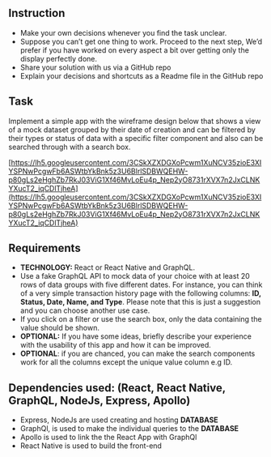 ## Instruction

- Make your own decisions whenever you find the task unclear.
- Suppose you can’t get one thing to work. Proceed to the next step, We’d prefer if you have worked on every aspect a bit over getting only the display perfectly done.
- Share your solution with us via a GitHub repo
- Explain your decisions and shortcuts as a Readme file in the GitHub repo

## Task

Implement a simple app with the wireframe design below that shows a view of a mock dataset grouped by their date of creation and can be filtered by their types or status of data with a specific filter component and also can be searched through with a search box.

[https://lh5.googleusercontent.com/3CSkXZXDGXoPcwm1XuNCV35zioE3XIYSPNwPcgwFb6ASWtbYkBnk5z3U6BlrlSDBWQEHW-p80gLs2eHghZb7RkJ03ViG1Xf46MvLoEu4p_Nep2yO8731rXVX7n2JxCLNKYXucT2_iqCDlTjheA](https://lh5.googleusercontent.com/3CSkXZXDGXoPcwm1XuNCV35zioE3XIYSPNwPcgwFb6ASWtbYkBnk5z3U6BlrlSDBWQEHW-p80gLs2eHghZb7RkJ03ViG1Xf46MvLoEu4p_Nep2yO8731rXVX7n2JxCLNKYXucT2_iqCDlTjheA)

## Requirements

- **TECHNOLOGY:** React or React Native and GraphQL.
- Use a fake GraphQL API to mock data of your choice with at least 20 rows of data groups with five different dates. For instance, you can think of a very simple transaction history page with the following columns: **ID, Status, Date, Name, and Type**. Please note that this is just a suggestion and you can choose another use case.
- If you click on a filter or use the search box, only the data containing the value should be shown.
- **OPTIONAL:** If you have some ideas, briefly describe your experience with the usability of this app and how it can be improved.
- **OPTIONAL**: if you are chanced, you can make the search components work for all the columns except the unique value column e.g ID.

## Dependencies used: (React, React Native, GraphQL, NodeJs, Express, Apollo)
- Express, NodeJs are used creating and hosting **DATABASE**
- GraphQl, is used to make the individual queries to the **DATABASE**
- Apollo is used to link the the React App with GraphQl
- React Native is used to build the front-end
